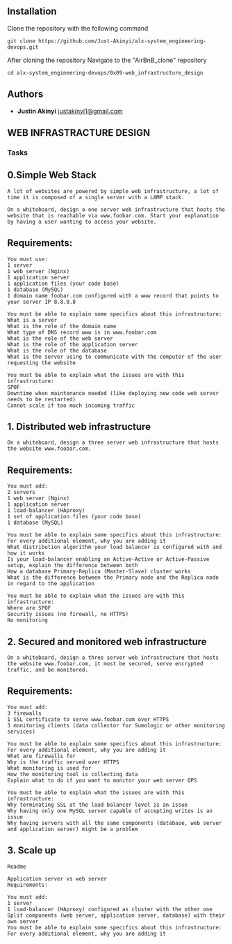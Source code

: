 <p align="center>
    <img src="https://i.imgur.com/2pZGjCi.jpg">
    </p>

## Installation

Clone the repository with the following command

    git clone https://github.com/Just-Akinyi/alx-system_engineering-devops.git
    
After cloning the repository Navigate to the "AirBnB_clone" repository

    cd alx-system_engineering-devops/0x09-web_infrastructure_design
    
## Authors
* **Justin Akinyi** <justakinyi1@gmail.com>

##   WEB INFRASTRACTURE DESIGN
###  Tasks
   ## 0.Simple Web Stack
    A lot of websites are powered by simple web infrastructure, a lot of time it is composed of a single server with a LAMP stack.

    On a whiteboard, design a one server web infrastructure that hosts the website that is reachable via www.foobar.com. Start your explanation by having a user wanting to access your website.

  ##  Requirements:

    You must use:
    1 server
    1 web server (Nginx)
    1 application server
    1 application files (your code base)
    1 database (MySQL)
    1 domain name foobar.com configured with a www record that points to your server IP 8.8.8.8

    You must be able to explain some specifics about this infrastructure:
    What is a server
    What is the role of the domain name
    What type of DNS record www is in www.foobar.com
    What is the role of the web server
    What is the role of the application server
    What is the role of the database
    What is the server using to communicate with the computer of the user requesting the website

    You must be able to explain what the issues are with this infrastructure:
    SPOF
    Downtime when maintenance needed (like deploying new code web server needs to be restarted)
    Cannot scale if too much incoming traffic

   ## 1. Distributed web infrastructure
    On a whiteboard, design a three server web infrastructure that hosts the website www.foobar.com.

   ##  Requirements:

    You must add:
    2 servers
    1 web server (Nginx)
    1 application server
    1 load-balancer (HAproxy)
    1 set of application files (your code base)
    1 database (MySQL)

    You must be able to explain some specifics about this infrastructure:
    For every additional element, why you are adding it
    What distribution algorithm your load balancer is configured with and how it works
    Is your load-balancer enabling an Active-Active or Active-Passive setup, explain the difference between both
    How a database Primary-Replica (Master-Slave) cluster works
    What is the difference between the Primary node and the Replica node in regard to the application

    You must be able to explain what the issues are with this infrastructure:
    Where are SPOF
    Security issues (no firewall, no HTTPS)
    No monitoring

   ##  2. Secured and monitored web infrastructure
    On a whiteboard, design a three server web infrastructure that hosts the website www.foobar.com, it must be secured, serve encrypted traffic, and be monitored.

  ##  Requirements:

    You must add:
    3 firewalls
    1 SSL certificate to serve www.foobar.com over HTTPS
    3 monitoring clients (data collector for Sumologic or other monitoring services)

    You must be able to explain some specifics about this infrastructure:
    For every additional element, why you are adding it
    What are firewalls for
    Why is the traffic served over HTTPS
    What monitoring is used for
    How the monitoring tool is collecting data
    Explain what to do if you want to monitor your web server QPS

    You must be able to explain what the issues are with this infrastructure:
    Why terminating SSL at the load balancer level is an issue
    Why having only one MySQL server capable of accepting writes is an issue
    Why having servers with all the same components (database, web server and application server) might be a problem

  ##  3. Scale up
    Readme

    Application server vs web server
    Requirements:

    You must add:
    1 server
    1 load-balancer (HAproxy) configured as cluster with the other one
    Split components (web server, application server, database) with their own server
    You must be able to explain some specifics about this infrastructure:
    For every additional element, why you are adding it